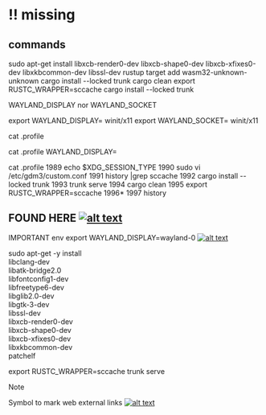 # :bangbang: missing
<!-- keep the format -->
## commands
<!-- keep the format -->
sudo apt-get install libxcb-render0-dev libxcb-shape0-dev libxcb-xfixes0-dev libxkbcommon-dev libssl-dev
rustup target add wasm32-unknown-unknown
cargo install --locked trunk
cargo clean
export RUSTC_WRAPPER=sccache
cargo install --locked trunk

WAYLAND_DISPLAY nor WAYLAND_SOCKET

export WAYLAND_DISPLAY= winit/x11
export WAYLAND_SOCKET= winit/x11

cat .profile

cat .profile
WAYLAND_DISPLAY=

cat .profile 
 1989  echo $XDG_SESSION_TYPE
 1990  sudo vi /etc/gdm3/custom.conf
 1991  history |grep sccache
 1992  cargo install --locked trunk
 1993  trunk serve
 1994  cargo clean
 1995  export RUSTC_WRAPPER=sccache
 1996*
 1997  history

## FOUND HERE [![alt text][1]]( https://unix.stackexchange.com/questions/748536/sway-is-not-setting-wayland-display)

IMPORTANT env
export WAYLAND_DISPLAY=wayland-0 [![alt text][1]]( https://rerun.io/docs/getting-started/troubleshooting#wsl2)

 sudo apt-get -y install \
    libclang-dev \
    libatk-bridge2.0 \
    libfontconfig1-dev \
    libfreetype6-dev \
    libglib2.0-dev \
    libgtk-3-dev \
    libssl-dev \
    libxcb-render0-dev \
    libxcb-shape0-dev \
    libxcb-xfixes0-dev \
    libxkbcommon-dev \
    patchelf

export RUSTC_WRAPPER=sccache
trunk serve

>[!NOTE]
>Symbol to mark web external links [![alt text][1]](./README.md)
<!-- spell-checker: disable  -->
<!-- keep the format -->

<!-- make folder and download the link sign vai curl -->
<!-- mkdir -p img && curl --create-dirs --output-dir img -O  "https://raw.githubusercontent.com/MathiasStadler/link_symbol_svg/refs/heads/main/link_symbol.svg"-->
<!-- Link sign - Don't Found a better way :-( - You know a better method? - **send me a email** -->
[1]: ./img/link_symbol.svg
<!-- keep the format -->
